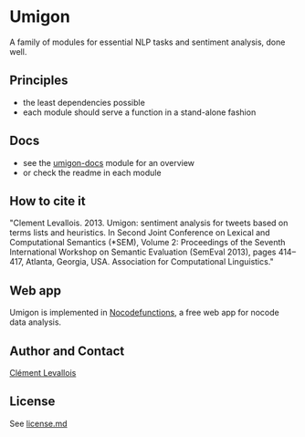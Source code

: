# Umigon
A family of modules for essential NLP tasks and sentiment analysis, done well.

## Principles
- the least dependencies possible
- each module should serve a function in a stand-alone fashion

## Docs
- see the [umigon-docs](https://github.com/seinecle/umigon-family/tree/main/umigon-docs) module for an overview
- or check the readme in each module 

## How to cite it
"Clement Levallois. 2013. Umigon: sentiment analysis for tweets based on terms lists and heuristics. In Second Joint Conference on Lexical and Computational Semantics (*SEM), Volume 2: Proceedings of the Seventh International Workshop on Semantic Evaluation (SemEval 2013), pages 414–417, Atlanta, Georgia, USA. Association for Computational Linguistics." 

## Web app
Umigon is implemented in [Nocodefunctions](https://nocodefunctions.com), a free web app for nocode data analysis.


## Author and Contact
[Clément Levallois](https://twitter.com/seinecle)

## License
See [license.md](LICENSE.md)